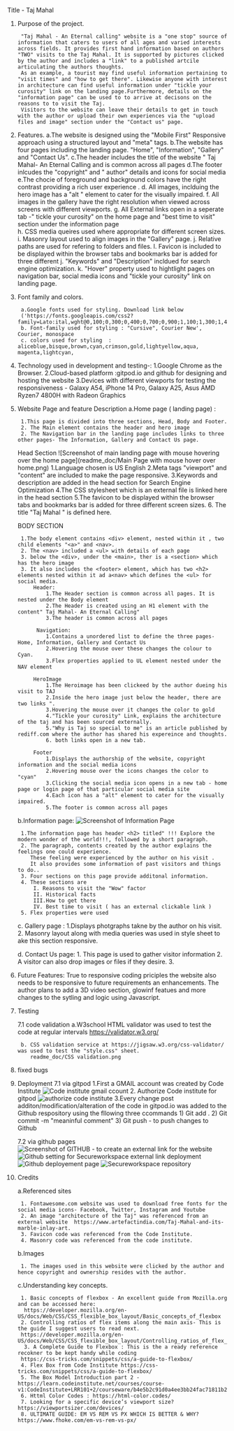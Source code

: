 Title - Taj Mahal 

1. Purpose of the project. 

        "Taj Mahal - An Eternal calling" website is a "one stop" source of information that caters to users of all ages and varied interests across fields. It provides first hand information based on authors "TWO" visits to the Taj Mahal. It is supported by pictures clicked by the author and includes a "link" to a published artcile articulating the authors thoughts.
        As an example, a tourist may find useful information pertaining to "visit times" and "how to get there". Likewise anyone with interest in architecture can find useful information under "tickle your curosity" link on the landing page.Furthermore, details on the "information page" can be used to to arrive at decisons on the reasons to to visit the Taj. 
        Visitors to the website can leave their details to get in touch with the author or upload their own experiences via the "upload files and image" section under the "Contact us" page. 
 
2. Features.
        a.The website is designed using the "Mobile First" Responsive approach using a structured layout and "meta" tags.
        b.The website has four pages including the landing page.  "Home", "Information", "Gallery" and "Contact Us".
        c.The header includes the title of the website " Taj Mahal- An Eternal Calling and is common across all pages 
        d.The footer inlcudes the "copyright" and " author" details and icons for social media
        e.The chocie of foreground and background colors have the right contrast providing a rich user experience .
        d. All images, inclduing the hero image has a "alt " element to cater for the visually impaired.
        f. All images in the gallery have the right resolution when viewed across screens with different viewports.
        g. All External links open in a seperate tab -" tickle your curosity" on the home page and "best time to visit" section under the 
           information page  
        h. CSS media queires used where appropriate for different screen sizes.
        i. Masonry layout used to align images in the "Gallery" page.
        j. Relative paths are used for refering to folders and files.
        l. Favicon is  included to be displayed within the browser tabs and bookmarks bar is added for three different 
        j. "Keywords" and "Description" incldued for search engine optimization. 
        k. "Hover" property used to hightlight pages on navigation bar, social media icons and "tickle your curosity" link on landing page.

3. Font family and colors.

        a.Google fonts used for styling. Download link below
        ('https://fonts.googleapis.com/css2?family=Lato:ital,wght@0,100;0,300;0,400;0,700;0,900;1,100;1,300;1,400;1,700;1,900&family=Oswald:wght@200..700&display=swap');
        b. Font-family used for styling : "Cursive", Courier New', Courier, monospace
        c. colors used for styling  :        aliceblue,bisque,brown,cyan,crimson,gold,lightyellow,aqua, magenta,lightcyan,
        
4. Technology used in development and testing-: 
        1.Google Chrome as the Browser.
        2.Cloud-based platform :gitpod.io and github for designing and hosting the website
        3.Devices with different viewports for testing the responsiveness - Galaxy A54, iPhone 14 Pro, Galaxy A25, Asus AMD Ryzen7 4800H with 
           Radeon Graphics    
    
5. Website Page and feature Description 
    a.Home page ( landing page) :

        1.This page is divided into three sections, Head, Body and Footer. 
        2. The Main element contains the header and hero image 
        2. The Navigation bar in the landing page includes links to three other pages- The Information, Gallery and Contact Us page.
    Head Section 
    ![Screenshot of main landing page with mouse hovering over the home page](readme_doc/Main Page with mouse hover over home.png) 
        1.Language chosen is US English 
        2.Meta tags "viewport" and "content" are included to make the page responsive. 
        3.Keywords and description are added in the head section for Search Engine Optimization 
        4.The CSS stylesheet which is an external file is linked here in the head section 
        5.The favicon to be displayed within the browser tabs and bookmarks bar is added for three different screen sizes.
        6. The title "Taj Mahal " is defined here.

    BODY SECTION  
        
        1.The body element contains <div> element, nested within it , two child elements "<a>" and <nav>.
        2. The <nav> included a <ul> with details of each page
        3. below the <div>, under the <main>, ther is a <section> which has the hero image 
        3. It also includes the <footer> element, which has two <h2> elements nested within it ad a<nav> which defines the <ul> for social media.
            Header:
                1.The Header section is common across all pages. It is nested under the Body element 
                2.The Header is created using an H1 element with the content" Taj Mahal- An Eternal Calling"
                3.The header is common across all pages 

             Navigation:
                1.Contains a unordered list to define the three pages-Home, Information, Gallery and Contact Us
                2.Hovering the mouse over these changes the colour to Cyan.
                3.Flex properties applied to UL element nested under the NAV element 
          
            HeroImage 
                1.The Heroimage has been clickeed by the author dueing his visit to TAJ 
                2.Inside the hero image just below the header, there are two links ".
                3.Hovering the mouse over it changes the color to gold 
                4."Tickle your curosity" Link, explains the architecture of the taj and has been sourced externally. 
                5."Why is Taj so special to me" is an article published by rediff.com where the author has shared his expereince and thoughts.
                6. both links open in a new tab.

            Footer 
                1.Displays the authorship of the website, copyright information and the social media icons
                2.Hovering mouse over the icons changes the color to "cyan"
                3.Clicking the social media icon opens in a new tab - home page or login page of that particular social media site 
                4.Each icon has a "alt" element to cater for the visually impaired.
                5.The footer is common across all pages 
               
    b.Information page: 
    ![Screenshot of Information Page ](informationpagescreenshot.png)
    
        1.The information page has header <h2> titled" !!! Explore the modern wonder of the world!!!, followed by a short paragraph. 
        2. The paragraph, contents created by the author explains the feelings one could experience. 
           These feeling were experienced by the author on his visit . 
           It also provides some information of past visitors and things to do..  
        3. Four sections on this page provide additonal information.
        4. These sections are  
            I. Reasons to visit the "Wow" factor 
            II. Historical facts 
            III.How to get there 
            IV. Best time to visit ( has an external clickable link ) 
        5. Flex properties were used 
        

    c. Gallery page : 
        1.Displays photgraphs takne by the author on his visit. 
        2. Masonry layout along with media queries was used in style sheet to ake this section responsive. 

    d. Contact Us page:
        1. This page is used to gather visitor information 
        2. A visitor can also drop images or files if they desire. 
        3.

6. Future Features: 
    True to responsive coding priciples the website also needs to be responsive to future requirements an enhancements.
    The author plans to add a 3D video section, glowinf featues and more changes to the sytling and logic using Javascript.
    
7. Testing 

   7.1 code validation
        a.W3school HTML validator was used to test the code at regular intervals https://validator.w3.org/

        b. CSS validation service at https://jigsaw.w3.org/css-validator/ was used to test the "style.css" sheet.
           readme_doc/CSS validation.png



8. fixed bugs
   

8. Deployment 
    7.1 via gitpod
        1.First a GMAIL account was created by Code Institute 
        ![Code institute gmail ccount ](<Code Institute gmail ID.png>)
        2. Authorize Code institute for gitpod 
        ![authorize code institute](<authroize code institute in gitpod-1.png>)
         3.Every change post additon/modification/alteration of the code in gitpod.io was added to the Github respository using the fllowing three ccommands 
            1) Git add .
            2) Git commit -m "meaninful comment" 
            3) Git push - to push changes to Github 

   7.2 via github pages
        ![Screenshot of GITHUB - to create an external link for the website](image.png)
        ![Github setting for Secureworkspace external link deployment ](<Github setting for secureworkspace external link.png>)
        ![Github deployement page ](<Github deployment page.png>)
        ![Secureworkspace repository](<Secureworkspace repository.png>)

9. Credits

    a.Referenced sites 

        1. Fontawesome.com website was used to download free fonts for the social media icons- Facebook, Twitter, Instagram and Youtube 
        2. An image "architecture of the Taj" was referenced from an external website  https://www.artefactindia.com/Taj-Mahal-and-its-marble-inlay-art.
        3. Favicon code was referenced from the Code Institute.
        4. Masonry code was referenced from the code institute.  

    b.Images

        1. The images used in this website were clicked by the author and hence copyright and ownership resides with the author.


    c.Understanding key concepts.

        1. Basic concepts of flexbox - An excellent guide from Mozilla.org  and can be accessed here: 
         https://developer.mozilla.org/en-US/docs/Web/CSS/CSS_flexible_box_layout/Basic_concepts_of_flexbox
        2. Controlling ratios of flex items along the main axis- This is the guide I suggest users to read next. 
        https://developer.mozilla.org/en-US/docs/Web/CSS/CSS_flexible_box_layout/Controlling_ratios_of_flex_items_along_the_main_axis
         3. A Complete Guide to Flexbox : This is the a ready reference recokner to be kept handy while coding 
        https://css-tricks.com/snippets/css/a-guide-to-flexbox/
        4. Flex Box from Code Institute https://css-tricks.com/snippets/css/a-guide-to-flexbox/
        5. The Box Model Introduction part 2 - https://learn.codeinstitute.net/courses/course-v1:CodeInstitute+LRR101+2/courseware/b4e5b2c91d0a4ee3bb24fac71811b23f/3ec01463d1ce4d82842b74a5706925d3/
        6. Httml Color Codes : https://html-color.codes/
        7. Looking for a specific device’s viewport size? https://viewportsizer.com/devices/
        8. ULTIMATE GUIDE: EM VS REM VS PX WHICH IS BETTER & WHY? https://www.fhoke.com/em-vs-rem-vs-px/

        







